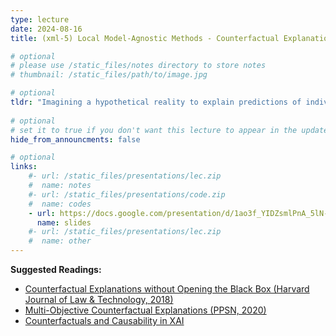 ```yaml
---
type: lecture
date: 2024-08-16
title: (xml-5) Local Model-Agnostic Methods - Counterfactual Explanations.

# optional
# please use /static_files/notes directory to store notes
# thumbnail: /static_files/path/to/image.jpg

# optional
tldr: "Imagining a hypothetical reality to explain predictions of individual instances"
  
# optional
# set it to true if you don't want this lecture to appear in the updates section
hide_from_announcments: false

# optional
links: 
    #- url: /static_files/presentations/lec.zip
    #  name: notes
    #- url: /static_files/presentations/code.zip
    #  name: codes
    - url: https://docs.google.com/presentation/d/1ao3f_YIDZsmlPnA_5lN-8Qfhl7gBws6Ak2uVyw_RZWE/edit?usp=sharing
      name: slides
    #- url: /static_files/presentations/lec.zip
    #  name: other
---
```


**Suggested Readings:**
- [Counterfactual Explanations without Opening the Black Box (Harvard Journal of Law & Technology, 2018)](https://arxiv.org/abs/1711.00399)
- [Multi-Objective Counterfactual Explanations (PPSN, 2020)](https://arxiv.org/abs/2004.11165)
- [Counterfactuals and Causability in XAI](https://arxiv.org/pdf/2103.04244.pdf)
